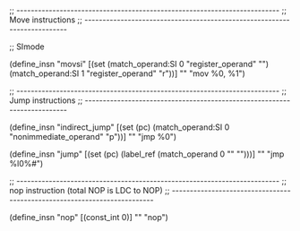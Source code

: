 ;; -------------------------------------------------------------------------
;; Move instructions
;; -------------------------------------------------------------------------

;; SImode

(define_insn "movsi"
  [(set (match_operand:SI 0 "register_operand" "")
	(match_operand:SI 1 "register_operand" "r"))]
  ""
  "mov %0, %1")

;; -------------------------------------------------------------------------
;; Jump instructions
;; -------------------------------------------------------------------------

(define_insn "indirect_jump"
  [(set (pc) (match_operand:SI 0 "nonimmediate_operand" "p"))]
  ""
  "jmp %0")

(define_insn "jump"
  [(set (pc)
	(label_ref (match_operand 0 "" "")))]
  ""
  "jmp %l0%#")

;; -------------------------------------------------------------------------
;; nop instruction (total NOP is LDC to NOP)
;; -------------------------------------------------------------------------

(define_insn "nop"
  [(const_int 0)]
  ""
  "nop")
